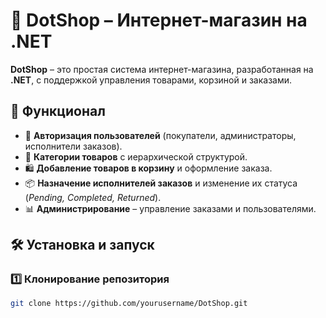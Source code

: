 # 🛒 DotShop – Интернет-магазин на .NET  

**DotShop** – это простая система интернет-магазина, разработанная на **.NET**, с поддержкой управления товарами, корзиной и заказами.  

## 🚀 Функционал  
- 🔑 **Авторизация пользователей** (покупатели, администраторы, исполнители заказов).  
- 🏬 **Категории товаров** с иерархической структурой.  
- 🛍 **Добавление товаров в корзину** и оформление заказа.  
- 📦 **Назначение исполнителей заказов** и изменение их статуса (*Pending, Completed, Returned*).  
- 📊 **Администрирование** – управление заказами и пользователями.  

## 🛠 Установка и запуск  

### 1️⃣ **Клонирование репозитория**  
```sh
git clone https://github.com/yourusername/DotShop.git
